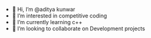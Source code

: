 - 👋 Hi, I’m @aditya kunwar
- 👀 I’m interested in competitive coding
- 🌱 I’m currently learning c++
- 💞️ I’m looking to collaborate on Development projects


<!---
adityakunwar15/adityakunwar15 is a ✨ special ✨ repository because its `README.md` (this file) appears on your GitHub profile.
You can click the Preview link to take a look at your changes.
--->
